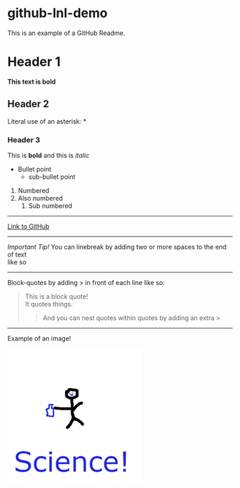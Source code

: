 # github-lnl-demo

This is an example of a GitHub Readme.

# Header 1

**This text is bold** 

## Header 2

Literal use of an asterisk: \*

### Header 3

This is **bold** and this is *italic*

* Bullet point
  * sub-bullet point

1. Numbered
2. Also numbered
    1. Sub numbered

---

[Link to GitHub](http://github.com)

---

*Important Tip!*
You can linebreak by adding two or more spaces to the end of text  
like so

---
Block-quotes by adding \> in front of each line like so:
> This is a block quote!  
> It quotes things.
>> And you can nest quotes within quotes by adding an extra \>

---
Example of an image!

![SCIENCE](/images/science.png)
